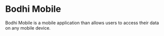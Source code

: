 # Bodhi Mobile

Bodhi Mobile is a mobile application than allows users to access their data on any mobile device.
